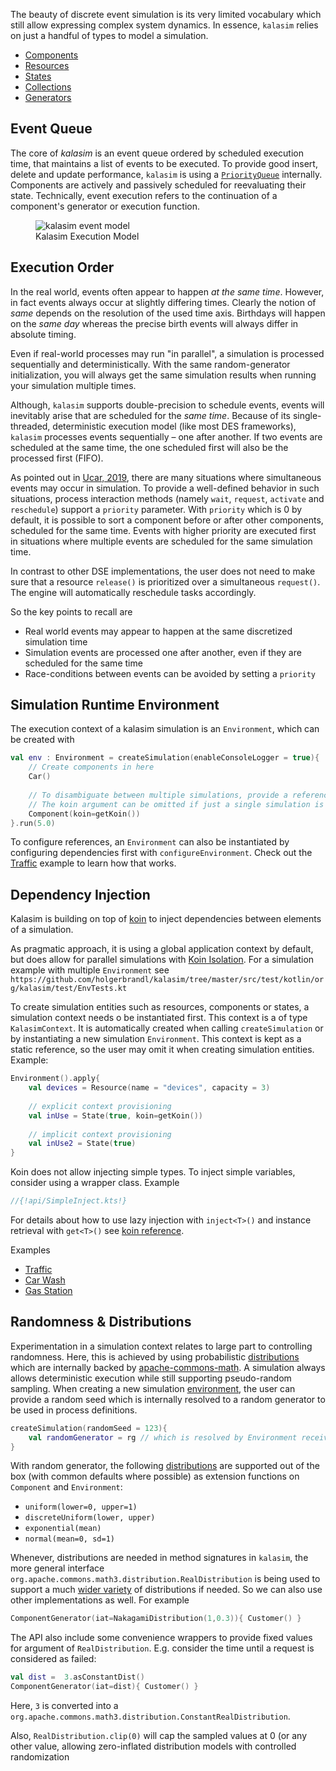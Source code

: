 The beauty of discrete event simulation is its very limited vocabulary which still allow expressing complex system dynamics. In essence, `kalasim` relies on just a handful of types to model a simulation.

* [Components](component.md)
* [Resources](resource.md)
* [States](state.md)
* [Collections](collections.md)
* [Generators](component.md#component-generator)


## Event Queue

The core of *kalasim* is an event queue ordered by scheduled execution time, that maintains a list of events to be executed. To provide good insert, delete and update performance, `kalasim` is using a [`PriorityQueue`](https://docs.oracle.com/javase/7/docs/api/java/util/PriorityQueue.html) internally. Components are actively and passively scheduled for reevaluating their state. Technically, event execution refers to the continuation of a component's generator or execution function.

<!--NOTE simmer is also using time and pririty in its queue -->

<!--TODO simmer Ucar2019,p8 is mentioneing unscheduling as important use-case. Do we need/support that?-->


<!--https://stackoverflow.com/questions/19331362/using-an-image-caption-in-markdown-jekyll-->
<figure>
  <img src="../basics_images/event_loop.png"  alt="kalasim event model"/>
  <figcaption>Kalasim Execution Model</figcaption>
</figure>


## Execution Order

In the real world, events often appear to happen *at the same time*. However, in fact events always occur at slightly differing times. Clearly the notion of *same* depends on the resolution of the used time axis. Birthdays will happen on the *same day* whereas the precise birth events will always differ in absolute timing.

Even if real-world processes may run "in parallel", a simulation is processed sequentially and deterministically. With the same random-generator initialization,  you will always get the same simulation results when running your simulation multiple times.

Although, `kalasim` supports double-precision to schedule events, events will inevitably arise that are scheduled for the *same time*. Because of its  single-threaded, deterministic execution model (like most DES frameworks),  `kalasim`  processes events sequentially – one after another. If two events are scheduled at the same time, the one scheduled first will also be the processed first (FIFO).

As pointed out in [Ucar, 2019](https://www.jstatsoft.org/article/view/v090i02), there are many situations where simultaneous events may occur in simulation. To provide a well-defined behavior in such situations, process interaction methods (namely  `wait`, `request`,  `activate` and `reschedule`) support a `priority`  parameter. With `priority` which is 0 by default, it is possible to sort a component before or after other components, scheduled for the same time. Events with higher priority are executed first in situations where multiple events are scheduled for the same simulation time.

<!--The `urgent` parameters only applies to components scheduled with the same time and same `priority`. TBD do we need it?-->

In contrast to other DSE implementations, the user does not need to make sure that a resource `release()` is prioritized over a simultaneous `request()`. The engine will automatically reschedule tasks accordingly.
<!-- Also see Ucar2019,p9 (table 1)-->

<!--The priority can be accessed with the new Component.scheduled_priority() method.-->

So the key points to recall are

* Real world events may appear to happen at the same discretized simulation time
* Simulation events are processed one after another, even if they are scheduled for the same time
* Race-conditions between events can be avoided by setting a `priority`


## Simulation Runtime Environment

The execution context of a kalasim simulation is an `Environment`, which can be created with

```kotlin
val env : Environment = createSimulation(enableConsoleLogger = true){
    // Create components in here 
    Car()
    
    // To disambiguate between multiple simulations, provide a reference to the koin context
    // The koin argument can be omitted if just a single simulation is being used
    Component(koin=getKoin())
}.run(5.0)
```

To configure references, an `Environment` can also be instantiated by configuring dependencies first with `configureEnvironment`. Check out the [Traffic](examples/traffic.md) example to learn how that works.


## Dependency Injection

Kalasim is building on top of [koin](https://insert-koin.io/) to inject dependencies between elements of a simulation.

As pragmatic approach, it is using a global application context by default, but does allow for parallel simulations with [Koin Isolation](https://medium.com/koin-developers/ready-for-koin-2-0-2722ab59cac3). For a simulation example with multiple `Environment` see `https://github.com/holgerbrandl/kalasim/tree/master/src/test/kotlin/org/kalasim/test/EnvTests.kt`

To create simulation entities such as resources, components or states, a simulation context needs o be instantiated first. This  context is a of type `KalasimContext`. It is automatically created when calling `createSimulation` or by instantiating a new simulation `Environment`. This context is kept as a static reference, so the user may omit it when creating simulation entities. Example:

```kotlin
Environment().apply{
    val devices = Resource(name = "devices", capacity = 3)
    
    // explicit context provisioning
    val inUse = State(true, koin=getKoin())
    
    // implicit context provisioning
    val inUse2 = State(true)
}
```

Koin does not allow injecting simple types. To inject simple variables, consider using a wrapper class. Example

```kotlin
//{!api/SimpleInject.kts!}
```

For details about how to use lazy injection with `inject<T>()` and instance retrieval with `get<T>()` see [koin reference](https://doc.insert-koin.io/#/koin-core/injection-parameters).

Examples

* [Traffic](examples/traffic.md)
* [Car Wash](examples/car_wash.md)
* [Gas Station](examples/gas_station.md)

## Randomness & Distributions

Experimentation in a simulation context relates to large part to controlling randomness. Here, this is achieved by using probabilistic
[distributions](https://commons.apache.org/proper/commons-math/userguide/distribution.html) which are internally backed by [apache-commons-math](https://commons.apache.org/proper/commons-math/). A simulation always allows deterministic execution while still supporting pseudo-random sampling. When creating a new simulation [environment](#simulation-runtime-environment), the user can provide a random seed which is internally resolved to a random generator to be used in process definitions.

```kotlin
createSimulation(randomSeed = 123){
    val randomGenerator = rg // which is resolved by Environment receiver     
}
```

With random generator, the following [distributions](https://github.com/holgerbrandl/kalasim/blob/master/src/main/kotlin/org/kalasim/Distributions.kt) are supported out of the box (with common defaults where possible) as extension functions on `Component` and `Environment`:

* `uniform(lower=0, upper=1)`
* `discreteUniform(lower, upper)`
* `exponential(mean)`
* `normal(mean=0, sd=1)`


Whenever, distributions are needed in method signatures in `kalasim`, the more general interface `org.apache.commons.math3.distribution.RealDistribution` is being used to support a much [wider variety](https://commons.apache.org/proper/commons-math/javadocs/api-3.4/org/apache/commons/math3/distribution/RealDistribution.html) of distributions if needed. So we can also use other implementations as well. For example

```kotlin
ComponentGenerator(iat=NakagamiDistribution(1,0.3)){ Customer() }
```

The API also include some convenience wrappers to provide fixed values for argument of `RealDistribution`. E.g. consider the  time until a request is considered as failed:

```kotlin
val dist =  3.asConstantDist()
ComponentGenerator(iat=dist){ Customer() }
```

Here, `3` is converted into a `org.apache.commons.math3.distribution.ConstantRealDistribution`.

Also, `RealDistribution.clip(0)` will cap the sampled values at 0 (or any other value,  allowing zero-inflated distribution models with controlled randomization